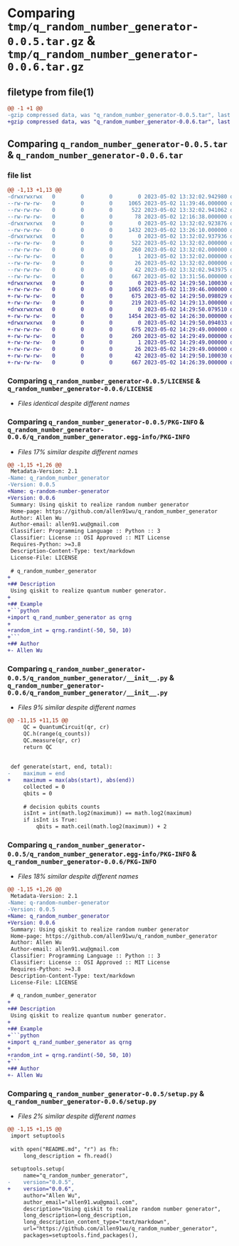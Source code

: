 # Comparing `tmp/q_random_number_generator-0.0.5.tar.gz` & `tmp/q_random_number_generator-0.0.6.tar.gz`

## filetype from file(1)

```diff
@@ -1 +1 @@
-gzip compressed data, was "q_random_number_generator-0.0.5.tar", last modified: Tue May  2 13:32:02 2023, max compression
+gzip compressed data, was "q_random_number_generator-0.0.6.tar", last modified: Tue May  2 14:29:50 2023, max compression
```

## Comparing `q_random_number_generator-0.0.5.tar` & `q_random_number_generator-0.0.6.tar`

### file list

```diff
@@ -1,13 +1,13 @@
-drwxrwxrwx   0        0        0        0 2023-05-02 13:32:02.942980 q_random_number_generator-0.0.5/
--rw-rw-rw-   0        0        0     1065 2023-05-02 11:39:46.000000 q_random_number_generator-0.0.5/LICENSE
--rw-rw-rw-   0        0        0      522 2023-05-02 13:32:02.941062 q_random_number_generator-0.0.5/PKG-INFO
--rw-rw-rw-   0        0        0       78 2023-05-02 12:16:38.000000 q_random_number_generator-0.0.5/README.md
-drwxrwxrwx   0        0        0        0 2023-05-02 13:32:02.923876 q_random_number_generator-0.0.5/q_random_number_generator/
--rw-rw-rw-   0        0        0     1432 2023-05-02 13:26:10.000000 q_random_number_generator-0.0.5/q_random_number_generator/__init__.py
-drwxrwxrwx   0        0        0        0 2023-05-02 13:32:02.937936 q_random_number_generator-0.0.5/q_random_number_generator.egg-info/
--rw-rw-rw-   0        0        0      522 2023-05-02 13:32:02.000000 q_random_number_generator-0.0.5/q_random_number_generator.egg-info/PKG-INFO
--rw-rw-rw-   0        0        0      260 2023-05-02 13:32:02.000000 q_random_number_generator-0.0.5/q_random_number_generator.egg-info/SOURCES.txt
--rw-rw-rw-   0        0        0        1 2023-05-02 13:32:02.000000 q_random_number_generator-0.0.5/q_random_number_generator.egg-info/dependency_links.txt
--rw-rw-rw-   0        0        0       26 2023-05-02 13:32:02.000000 q_random_number_generator-0.0.5/q_random_number_generator.egg-info/top_level.txt
--rw-rw-rw-   0        0        0       42 2023-05-02 13:32:02.943975 q_random_number_generator-0.0.5/setup.cfg
--rw-rw-rw-   0        0        0      667 2023-05-02 13:31:56.000000 q_random_number_generator-0.0.5/setup.py
+drwxrwxrwx   0        0        0        0 2023-05-02 14:29:50.100030 q_random_number_generator-0.0.6/
+-rw-rw-rw-   0        0        0     1065 2023-05-02 11:39:46.000000 q_random_number_generator-0.0.6/LICENSE
+-rw-rw-rw-   0        0        0      675 2023-05-02 14:29:50.098029 q_random_number_generator-0.0.6/PKG-INFO
+-rw-rw-rw-   0        0        0      219 2023-05-02 14:29:13.000000 q_random_number_generator-0.0.6/README.md
+drwxrwxrwx   0        0        0        0 2023-05-02 14:29:50.079510 q_random_number_generator-0.0.6/q_random_number_generator/
+-rw-rw-rw-   0        0        0     1454 2023-05-02 14:26:30.000000 q_random_number_generator-0.0.6/q_random_number_generator/__init__.py
+drwxrwxrwx   0        0        0        0 2023-05-02 14:29:50.094033 q_random_number_generator-0.0.6/q_random_number_generator.egg-info/
+-rw-rw-rw-   0        0        0      675 2023-05-02 14:29:49.000000 q_random_number_generator-0.0.6/q_random_number_generator.egg-info/PKG-INFO
+-rw-rw-rw-   0        0        0      260 2023-05-02 14:29:49.000000 q_random_number_generator-0.0.6/q_random_number_generator.egg-info/SOURCES.txt
+-rw-rw-rw-   0        0        0        1 2023-05-02 14:29:49.000000 q_random_number_generator-0.0.6/q_random_number_generator.egg-info/dependency_links.txt
+-rw-rw-rw-   0        0        0       26 2023-05-02 14:29:49.000000 q_random_number_generator-0.0.6/q_random_number_generator.egg-info/top_level.txt
+-rw-rw-rw-   0        0        0       42 2023-05-02 14:29:50.100030 q_random_number_generator-0.0.6/setup.cfg
+-rw-rw-rw-   0        0        0      667 2023-05-02 14:26:39.000000 q_random_number_generator-0.0.6/setup.py
```

### Comparing `q_random_number_generator-0.0.5/LICENSE` & `q_random_number_generator-0.0.6/LICENSE`

 * *Files identical despite different names*

### Comparing `q_random_number_generator-0.0.5/PKG-INFO` & `q_random_number_generator-0.0.6/q_random_number_generator.egg-info/PKG-INFO`

 * *Files 17% similar despite different names*

```diff
@@ -1,15 +1,26 @@
 Metadata-Version: 2.1
-Name: q_random_number_generator
-Version: 0.0.5
+Name: q-random-number-generator
+Version: 0.0.6
 Summary: Using qiskit to realize random number generator
 Home-page: https://github.com/allen91wu/q_random_number_generator
 Author: Allen Wu
 Author-email: allen91.wu@gmail.com
 Classifier: Programming Language :: Python :: 3
 Classifier: License :: OSI Approved :: MIT License
 Requires-Python: >=3.8
 Description-Content-Type: text/markdown
 License-File: LICENSE
 
 # q_random_number_generator
+
+## Description
 Using qiskit to realize quantum number generator.
+
+## Example
+```python
+import q_rand_number_generator as qrng
+
+random_int = qrng.randint(-50, 50, 10)
+```
+## Author
+- Allen Wu
```

### Comparing `q_random_number_generator-0.0.5/q_random_number_generator/__init__.py` & `q_random_number_generator-0.0.6/q_random_number_generator/__init__.py`

 * *Files 9% similar despite different names*

```diff
@@ -11,15 +11,15 @@
     QC = QuantumCircuit(qr, cr)
     QC.h(range(q_counts))
     QC.measure(qr, cr)
     return QC
 
 
 def generate(start, end, total):
-    maximum = end
+    maximum = max(abs(start), abs(end))
     collected = 0
     qbits = 0
 
     # decision qubits counts
     isInt = int(math.log2(maximum)) == math.log2(maximum)
     if isInt is True:
         qbits = math.ceil(math.log2(maximum)) + 2
```

### Comparing `q_random_number_generator-0.0.5/q_random_number_generator.egg-info/PKG-INFO` & `q_random_number_generator-0.0.6/PKG-INFO`

 * *Files 18% similar despite different names*

```diff
@@ -1,15 +1,26 @@
 Metadata-Version: 2.1
-Name: q-random-number-generator
-Version: 0.0.5
+Name: q_random_number_generator
+Version: 0.0.6
 Summary: Using qiskit to realize random number generator
 Home-page: https://github.com/allen91wu/q_random_number_generator
 Author: Allen Wu
 Author-email: allen91.wu@gmail.com
 Classifier: Programming Language :: Python :: 3
 Classifier: License :: OSI Approved :: MIT License
 Requires-Python: >=3.8
 Description-Content-Type: text/markdown
 License-File: LICENSE
 
 # q_random_number_generator
+
+## Description
 Using qiskit to realize quantum number generator.
+
+## Example
+```python
+import q_rand_number_generator as qrng
+
+random_int = qrng.randint(-50, 50, 10)
+```
+## Author
+- Allen Wu
```

### Comparing `q_random_number_generator-0.0.5/setup.py` & `q_random_number_generator-0.0.6/setup.py`

 * *Files 2% similar despite different names*

```diff
@@ -1,15 +1,15 @@
 import setuptools
 
 with open("README.md", "r") as fh:
     long_description = fh.read()
 
 setuptools.setup(
     name="q_random_number_generator",
-    version="0.0.5",
+    version="0.0.6",
     author="Allen Wu",
     author_email="allen91.wu@gmail.com",
     description="Using qiskit to realize random number generator",
     long_description=long_description,
     long_description_content_type="text/markdown",
     url="https://github.com/allen91wu/q_random_number_generator",
     packages=setuptools.find_packages(),
```

